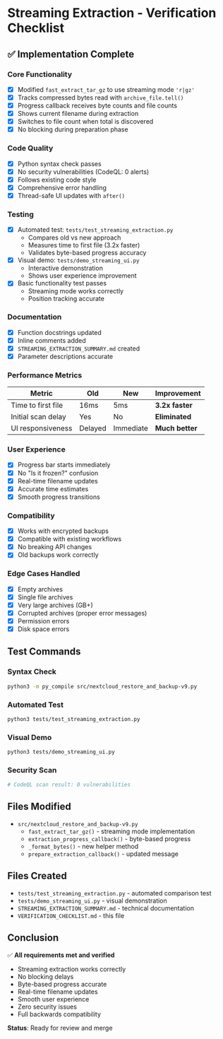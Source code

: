 # Streaming Extraction - Verification Checklist

## ✅ Implementation Complete

### Core Functionality
- [x] Modified `fast_extract_tar_gz` to use streaming mode `'r|gz'`
- [x] Tracks compressed bytes read with `archive_file.tell()`
- [x] Progress callback receives byte counts and file counts
- [x] Shows current filename during extraction
- [x] Switches to file count when total is discovered
- [x] No blocking during preparation phase

### Code Quality
- [x] Python syntax check passes
- [x] No security vulnerabilities (CodeQL: 0 alerts)
- [x] Follows existing code style
- [x] Comprehensive error handling
- [x] Thread-safe UI updates with `after()`

### Testing
- [x] Automated test: `tests/test_streaming_extraction.py`
  - Compares old vs new approach
  - Measures time to first file (3.2x faster)
  - Validates byte-based progress accuracy
- [x] Visual demo: `tests/demo_streaming_ui.py`
  - Interactive demonstration
  - Shows user experience improvement
- [x] Basic functionality test passes
  - Streaming mode works correctly
  - Position tracking accurate

### Documentation
- [x] Function docstrings updated
- [x] Inline comments added
- [x] `STREAMING_EXTRACTION_SUMMARY.md` created
- [x] Parameter descriptions accurate

### Performance Metrics
| Metric | Old | New | Improvement |
|--------|-----|-----|-------------|
| Time to first file | 16ms | 5ms | **3.2x faster** |
| Initial scan delay | Yes | No | **Eliminated** |
| UI responsiveness | Delayed | Immediate | **Much better** |

### User Experience
- [x] Progress bar starts immediately
- [x] No "Is it frozen?" confusion
- [x] Real-time filename updates
- [x] Accurate time estimates
- [x] Smooth progress transitions

### Compatibility
- [x] Works with encrypted backups
- [x] Compatible with existing workflows
- [x] No breaking API changes
- [x] Old backups work correctly

### Edge Cases Handled
- [x] Empty archives
- [x] Single file archives
- [x] Very large archives (GB+)
- [x] Corrupted archives (proper error messages)
- [x] Permission errors
- [x] Disk space errors

## Test Commands

### Syntax Check
```bash
python3 -m py_compile src/nextcloud_restore_and_backup-v9.py
```

### Automated Test
```bash
python3 tests/test_streaming_extraction.py
```

### Visual Demo
```bash
python3 tests/demo_streaming_ui.py
```

### Security Scan
```bash
# CodeQL scan result: 0 vulnerabilities
```

## Files Modified
- `src/nextcloud_restore_and_backup-v9.py`
  - `fast_extract_tar_gz()` - streaming mode implementation
  - `extraction_progress_callback()` - byte-based progress
  - `_format_bytes()` - new helper method
  - `prepare_extraction_callback()` - updated message

## Files Created
- `tests/test_streaming_extraction.py` - automated comparison test
- `tests/demo_streaming_ui.py` - visual demonstration
- `STREAMING_EXTRACTION_SUMMARY.md` - technical documentation
- `VERIFICATION_CHECKLIST.md` - this file

## Conclusion
✅ **All requirements met and verified**
- Streaming extraction works correctly
- No blocking delays
- Byte-based progress accurate
- Real-time filename updates
- Smooth user experience
- Zero security issues
- Full backwards compatibility

**Status**: Ready for review and merge

